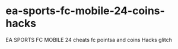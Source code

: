 # ea-sports-fc-mobile-24-coins-hacks
EA SPORTS FC MOBILE 24 cheats fc pointsa and coins Hacks glitch
